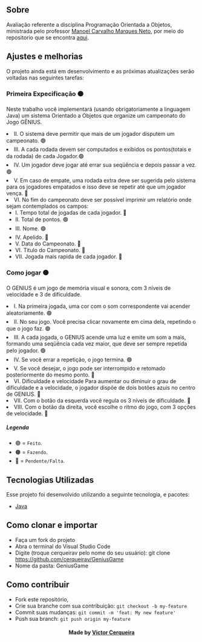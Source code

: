 <a id="about"></a>

## Sobre


   Avaliação referente a disciplina Programação Orientada a Objetos, ministrada pelo professor [Manoel Carvalho Marques Neto](http://lattes.cnpq.br/7300048297400666), por meio do repositorio que se encontra [aqui](https://github.com/manoelnetom/).

<a id="features"></a>

## Ajustes e melhorias

O projeto ainda está em desenvolvimento e as próximas atualizações serão voltadas nas seguintes tarefas:

<h3>Primeira Expecificação 🟠</h3>
     <p> Neste trabalho você implementará (usando obrigatoriamente a linguagem Java) um sistema Orientado a Objetos que organize um campeonato do Jogo GÊNIUS. 
        <li> II. O sistema deve permitir que mais de um jogador disputem um campeonato. 🟢
        <li> III. A cada rodada devem ser computados e exibidos os pontos(totais e da rodada) de cada Jogador.🟢
        <li> IV. Um jogador deve jogar até errar sua seqüência e depois passar a vez.  🟢
        <li> V. Em caso de empate, uma rodada extra deve ser sugerida pelo sistema para os jogadores empatados e isso deve se repetir até que um jogador vença.  🔴
        <li> VI. No fim do campeonato deve ser possível imprimir um relatório onde sejam contemplados os campos: 
        <ul>
            <li> I.   Tempo total de jogadas de cada jogador. 🔴
            <li> II.  Total de pontos. 🟢
            <li> III. Nome. 🟢
            <li> IV.  Apelido. 🔴
            <li> V.   Data do Campeonato. 🔴
            <li> VI.  Titulo do Campeonato. 🔴
            <li> VII. Jogada mais rapida de cada jogador. 🔴
        </ul>

<h3> Como jogar 🟠</h3>
 
O GENIUS é um jogo de memória visual e sonora, com 3 níveis de velocidade e 3 de
dificuldade.
   <li> I. Na primeira jogada, uma cor com o som correspondente vai acender aleatoriamente. 🟢
   <li> II. No seu jogo. Você precisa clicar novamente em cima dela, repetindo o que o jogo faz. 🟢
   <li> III. A cada jogada, o GENIUS acende uma luz e emite um som a mais, formando uma seqüência cada vez maior, que deve ser sempre repetida pelo jogador. 🟢
   <li> IV. Se você errar a repetição, o jogo termina. 🟢
   <li> V. Se você desejar, o jogo pode ser interrompido e retomado posteriormente do mesmo ponto. 🔴
   <li> VI. Dificuldade e velocidade Para aumentar ou diminuir o grau de dificuldade e a velocidade, o jogador dispõe de dois botões azuis no centro de GENIUS. 🔴
   <li> VII. Com o botão da esquerda você regula os 3 níveis de dificuldade. 🔴
   <li> VIII. Com o botão da direita, você escolhe o ritmo do jogo, com 3 opções de velocidade. 🔴

##### Legenda
- 🟢 = `Feito`.
- 🟠 = `Fazendo`.
- 🔴 = `Pendente/Falta`.

<a id="technologies-used"></a>

## Tecnologias Utilizadas

Esse projeto foi desenvolvido utilizando a seguinte tecnologia, e pacotes:

- [Java](https://www.java.com/pt-BR/)

<a id="how-to-use"></a>

## Como clonar e importar

- Faça um fork do projeto
- Abra o terminal do Visual Studio Code
- Digite (troque cerqueirav pelo nome do seu usuário): git clone https://github.com/cerqueirav/GeniusGame
- Nome da pasta: GeniusGame


<a id="how-to-contribute"></a>

## Como contribuir

- Fork este repositório,
- Crie sua branche com sua contribuição: `git checkout -b my-feature`
- Commit suas mudanças: `git commit -m 'feat: My new feature' `
- Push sua branch: `git push origin my-feature`

<h4 align="center">
    Made by <a href="https://github.com/cerqueirav" target="_blank">Victor Cerqueira</a>
</h4>
